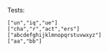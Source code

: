 

Tests:
```
["un","iq","ue"]
["cha","r","act","ers"]
["abcdefghijklmnopqrstuvwxyz"]
["aa","bb"]
```
